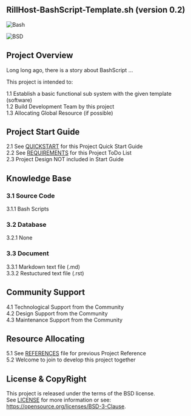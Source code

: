 
RillHost-BashScript-Template.sh
(version 0.2)
-------------------------------

![Bash](https://img.shields.io/badge/Bash-3.2+-green.svg)

![BSD](https://img.shields.io/badge/License-BSD3-blue.svg)


## Project Overview

Long long ago, there is a story about BashScript ...  

This project is intended to:  

1.1 Establish a basic functional sub system with the given template (software)  
1.2 Build Development Team by this project  
1.3 Allocating Global Resource (if possible)   

## Project Start Guide

2.1 See [QUICKSTART](doc/QUICKSTART.md) for this Project Quick Start Guide  
2.2 See [REQUIREMENTS](doc/REQUIREMENTS.md) for this Project ToDo List  
2.3 Project Design NOT included in Start Guide  


## Knowledge Base

### 3.1 Source Code
3.1.1 Bash Scripts

### 3.2 Database
3.2.1 None  

### 3.3 Document
3.3.1 Markdown text file (.md)  
3.3.2 Restuctured text file (.rst)

## Community Support

4.1 Technological Support from the Community   
4.2 Design Support from the Community   
4.3 Maintenance Support from the Community   

## Resource Allocating

5.1 See [REFERENCES](doc/REFERENCES.md) file for previous Project Reference  
5.2 Welcome to join to develop this project together 

## License & CopyRight

This project is released under the terms of the BSD license.  
See [LICENSE](LICENSE.txt) for more information or see:  
https://opensource.org/licenses/BSD-3-Clause.  
